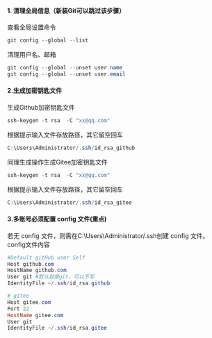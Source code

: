 #### 1. 清理全局信息（新装Git可以跳过该步骤）

查看全局设置命令

```powershell
git config --global --list
```

清理用户名、邮箱

```powershell
git config --global --unset user.name
git config --global --unset user.email
```

#### 2.生成加密钥匙文件

生成Github加密钥匙文件

```powershell
ssh-keygen -t rsa  -C "xx@qq.com"
```

根据提示输入文件存放路径，其它留空回车

```powershell
C:\Users\Administrator/.ssh/id_rsa_github
```

同理生成操作生成Gitee加密钥匙文件

```powershell
ssh-keygen -t rsa  -C "xx@qq.com"
```

根据提示输入文件存放路径，其它留空回车

```powershell
C:\Users\Administrator/.ssh/id_rsa_gitee
```

#### 3.多账号必须配置 config 文件(重点)

若无 config 文件，则需在C:\Users\Administrator/.ssh创建 config 文件。 config文件内容

```powershell
#Default gitHub user Self
Host github.com
HostName github.com
User git #默认就是git，可以不写
IdentityFile ~/.ssh/id_rsa.github

# gitee
Host gitee.com
Port 22
HostName gitee.com
User git
IdentityFile ~/.ssh/id_rsa.gitee
```